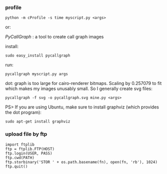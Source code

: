 ### profile

    python -m cProfile -s time myscript.py <args>

or:

*PyCallGraph* : a tool to create call graph images 

install:

    sudo easy_install pycallgraph

run:

    pycallgraph myscript.py args

dot: graph is too large for cairo-renderer bitmaps. Scaling by 0.257079 to fit
which makes my images unusably small. So I generally create svg files:

    pycallgraph -f svg -o pycallgraph.svg mine.py <args>

PS> If you are using Ubuntu, make sure to install graphviz (which provides the dot program):

    sudo apt-get install graphviz

### upload file by ftp

	import ftplib
	ftp = ftplib.FTP(HOST)
	ftp.login(USER, PASS)
	ftp.cwd(PATH)
	ftp.storbinary('STOR ' + os.path.basename(fn), open(fn, 'rb'), 1024)
	ftp.quit()
